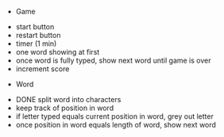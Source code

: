 - Game

* start button
* restart button
* timer (1 min)
* one word showing at first
* once word is fully typed, show next word until game is over
* increment score

- Word

* DONE split word into characters
* keep track of position in word
* if letter typed equals current position in word, grey out letter
* once position in word equals length of word, show next word
